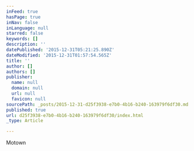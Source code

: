 ```yaml
---
inFeed: true
hasPage: true
inNav: false
inLanguage: null
starred: false
keywords: []
description: ''
datePublished: '2015-12-31T05:21:25.890Z'
dateModified: '2015-12-31T01:57:54.565Z'
title: ''
author: []
authors: []
publisher:
  name: null
  domain: null
  url: null
  favicon: null
sourcePath: _posts/2015-12-31-d25f3938-e7b0-4b16-b240-163979f6df30.md
published: true
url: d25f3938-e7b0-4b16-b240-163979f6df30/index.html
_type: Article

---
```

Motown